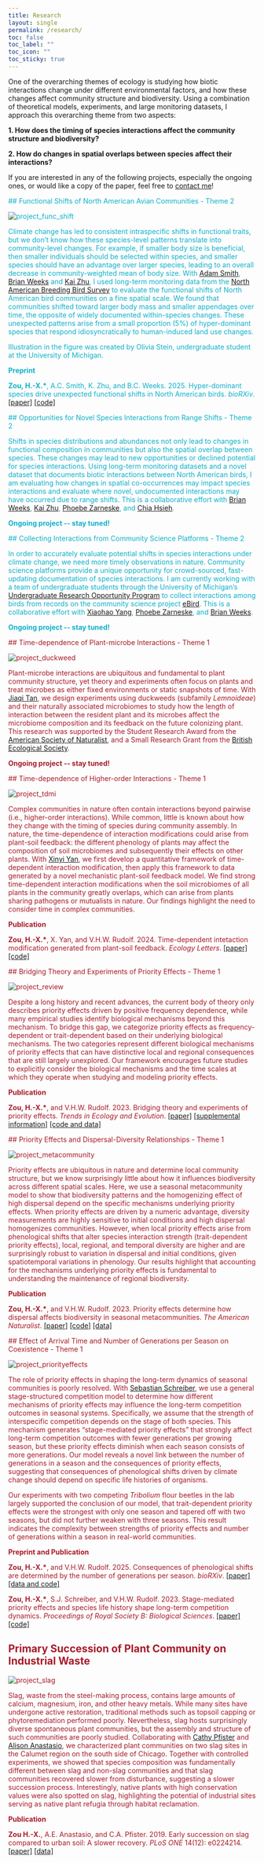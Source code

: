 ```yaml
---
title: Research
layout: single
permalink: /research/
toc: false
toc_label: ""
toc_icon: ""
toc_sticky: true
---
```


One of the overarching themes of ecology is studying how biotic interactions change under different environmental factors, and how these changes affect community structure and biodiversity. Using a combination of theoretical models, experiments, and large monitoring datasets, I approach this overarching theme from two aspects:

**1. How does the timing of species interactions affect the community structure and biodiversity?**

**2. How do changes in spatial overlaps between species affect their interactions?**

If you are interested in any of the following projects, especially the ongoing ones, or would like a copy of the paper, feel free to [contact me](mailto:hxzou.ecology@gmail.com)!

<span style="color: #0eb0c9;">
## Functional Shifts of North American Avian Communities - Theme 2
<span>

![project_func_shift](/images/project_func_shift.png)

Climate change has led to consistent intraspecific shifts in functional traits, but we don’t know how these species-level patterns translate into community-level changes. For example, if smaller body size is beneficial, then smaller individuals should be selected within species, and smaller species should have an advantage over larger species, leading to an overall decrease in community-weighted mean of body size.  With [Adam Smith](https://adamcsmithcws.github.io/about.html), [Brian Weeks](https://bcweeks.weebly.com/) and [Kai Zhu](https://zhulab.seas.umich.edu/), I used long-term monitoring data from the [North American Breeding Bird Survey](https://www.usgs.gov/centers/eesc/science/north-american-breeding-bird-survey) to evaluate the functional shifts of North American bird communities on a fine spatial scale. We found that communities shifted toward larger body mass and smaller appendages over time, the opposite of widely documented within-species changes. These unexpected patterns arise from a small proportion (5%) of hyper-dominant species that respond idiosyncratically to human-induced land use changes.

Illustration in the figure was created by Olivia Stein, undergraduate student at the University of Michigan.

**Preprint**

**Zou, H.-X.\***, A.C. Smith, K. Zhu, and B.C. Weeks. 2025. Hyper-dominant species drive unexpected functional shifts in North American birds. *bioRXiv*. [[paper]](https://www.biorxiv.org/content/10.1101/2025.07.23.666479v1) [[code]](https://github.com/hengxingzou/Zouetal2025bioRXiv)

<span style="color: #0eb0c9;">
## Opportunities for Novel Species Interactions from Range Shifts - Theme 2
<span>

Shifts in species distributions and abundances not only lead to changes in functional composition in communities but also the spatial overlap between species. These changes may lead to new opportunities or declined potential for species interactions. Using long-term monitoring datasets and a novel dataset that documents biotic interactions between North American birds, I am evaluating how changes in spatial co-occurrences may impact species interactions and evaluate where novel, undocumented interactions may have occurred due to range shifts. This is a collaborative effort with [Brian Weeks](https://bcweeks.weebly.com/), [Kai Zhu](https://zhulab.seas.umich.edu/), [Phoebe Zarneske](https://www.communityecologylab.com/), and [Chia Hsieh](https://chiahsieh72.wixsite.com/chiahsieh). 

**Ongoing project -- stay tuned!**

<span style="color: #0eb0c9;">
## Collecting Interactions from Community Science Platforms - Theme 2
<span>

In order to accurately evaluate potential shifts in species interactions under climate change, we need more timely observations in nature. Community science platforms provide a unique opportunity for crowd-sourced, fast-updating documentation of species interactions. I am currently working with a team of undergraduate students through the University of Michigan’s [Undergraduate Research Opportunity Program](https://lsa.umich.edu/urop) to collect interactions among birds from records on the community science project [eBird](ebird.org). This is a collaborative effort with [Xiaohao Yang](https://www.xiaohaoyportfolio.com/), [Phoebe Zarneske](https://www.communityecologylab.com/), and [Brian Weeks](https://bcweeks.weebly.com/). 

**Ongoing project -- stay tuned!**

<span style="color: #a61b29;">
## Time-dependence of Plant-microbe Interactions - Theme 1
<span>

![project_duckweed](/images/project_duckweed.jpg)

Plant-microbe interactions are ubiquitous and fundamental to plant community structure, yet theory and experiments often focus on plants and treat microbes as either fixed environments or static snapshots of time. With [Jiaqi Tan](https://jiaqitan.wixsite.com/mysite), we design experiments using duckweeds (subfamily *Lemnoideae*) and their naturally associated microbiomes to study how the length of interaction between the resident plant and its microbes affect the microbiome composition and its feedback on the future colonizing plant. This research was supported by the Student Research Award from the [American Society of Naturalist](https://www.amnat.org/awards.html#SRA), and a Small Research Grant from the [British Ecological Society](https://www.britishecologicalsociety.org/content/small-research-grants/).

**Ongoing project -- stay tuned!**

<span style="color: #a61b29;">
## Time-dependence of Higher-order Interactions - Theme 1
<span>

![project_tdmi](/images/project_tdmi.png)

Complex communities in nature often contain interactions beyond pairwise (i.e., higher-order interactions). While common, little is known about how they change with the timing of species during community assembly. In nature, the time-dependence of interaction modifications could arise from plant-soil feedback: the different phenology of plants may affect the composition of soil microbiomes and subsequently their effects on other plants. With [Xinyi Yan](https://xinyi-yan.github.io/), we first develop a quantitative framework of time-dependent interaction modification, then apply this framework to data generated by a novel mechanistic plant-soil feedback model. We find strong time-dependent interaction modifications when the soil microbiomes of all plants in the community greatly overlaps, which can arise from plants sharing pathogens or mutualists in nature. Our findings highlight the need to consider time in complex communities.

**Publication**

**Zou, H.-X.\***, X. Yan, and V.H.W. Rudolf. 2024. Time-dependent intetaction modification generated from plant-soil feedback. *Ecology Letters*. [[paper]](/files/Zou2024_EcolLett.pdf) [[code]](https://github.com/hengxingzou/Zou2023bioRXiv)

<span style="color: #a61b29;">
## Bridging Theory and Experiments of Priority Effects - Theme 1
<span>

![project_review](/images/project_rev.png)

Despite a long history and recent advances, the current body of theory only describes priority effects driven by positive frequency dependence, while many empirical studies identify biological mechanisms beyond this mechanism. To bridge this gap, we categorize priority effects as frequency-dependent or trait-dependent based on their underlying biological mechanisms. The two categories represent different biological mechanisms of priority effects that can have distinctive local and regional consequences that are still largely unexplored. Our framework encourages future studies to explicitly consider the biological mechanisms and the time scales at which they operate when studying and modeling priority effects.

**Publication**

**Zou, H.-X.\***, and V.H.W. Rudolf. 2023. Bridging theory and experiments of priority effects. *Trends in Ecology and Evolution*. [[paper]](/files/Zou2023_TrendsEcolEvol.pdf) [[supplemental information]](https://www.sciencedirect.com/science/article/pii/S0169534723002124?via%3Dihub#s0070:~:text=files%20included%20with-,this,-article) [[code and data]](https://github.com/hengxingzou/Zou2023TrendsEcolEvol)

<span style="color: #a61b29;">
## Priority Effects and Dispersal-Diversity Relationships - Theme 1
<span>

![project_metacommunity](/images/project_me.png)

Priority effects are ubiquitous in nature and determine local community structure, but we know surprisingly little about how it influences biodiversity across different spatial scales. Here, we use a seasonal metacommunity model to show that biodiversity patterns and the homogenizing effect of high dispersal depend on the specific mechanisms underlying priority effects. When priority effects are driven by a numeric advantage, diversity measurements are highly sensitive to initial conditions and high dispersal homogenizes communities. However, when local priority effects arise from phenological shifts that alter species interaction strength (trait-dependent priority effects), local, regional, and temporal diversity are higher and are surprisingly robust to variation in dispersal and initial conditions, given spatiotemporal variations in phenology. Our results highlight that accounting for the mechanisms underlying priority effects is fundamental to understanding the maintenance of regional biodiversity.

**Publication**

**Zou, H.-X.\***, and V.H.W. Rudolf. 2023. Priority effects determine how dispersal affects biodiversity in seasonal metacommunities. *The American Naturalist*. [[paper]](/files/Zou2023_AmNat.pdf) [[code]](https://github.com/hengxingzou/Zou2023AmNat) [[data]](https://doi.org/10.5061/dryad.sbcc2frb4)

<span style="color: #a61b29;">
## Effect of Arrival Time and Number of Generations per Season on Coexistence - Theme 1
<span>

![project_priorityeffects](/images/project_pe.png)

The role of priority effects in shaping the long-term dynamics of seasonal communities is poorly resolved. With [Sebastian Schreiber](https://schreiber.faculty.ucdavis.edu/), we use a general stage-structured competition model to determine how different mechanisms of priority effects may influence the long-term competition outcomes in seasonal systems. Specifically, we assume that the strength of interspecific competition depends on the stage of both species. This mechanism generates “stage-mediated priority effects” that strongly affect long-term competition outcomes with fewer generations per growing season, but these priority effects diminish when each season consists of more generations. Our model reveals a novel link between the number of generations in a season and the consequences of priority effects, suggesting that consequences of phenological shifts driven by climate change should depend on specific life histories of organisms.

Our experiments with two competing *Tribolium* flour beetles in the lab largely supported the conclusion of our model, that trait-dependent priority effects were the strongest with only one season and tapered off with two seasons, but did not further weaken with three seasons. This result indicates the complexity between strengths of priority effects and number of generations within a season in real-world communities.

**Preprint and Publication**

**Zou, H.-X.\***, and V.H.W. Rudolf. 2025. Consequences of phenological shifts are determined by the number of generations per season. *bioRXiv*. [[paper]](https://www.biorxiv.org/content/10.1101/2025.02.17.638696v1) [[data and code]](https://github.com/hengxingzou/Zou2025bioRXiv)

**Zou, H.-X.\***, S.J. Schreiber, and V.H.W. Rudolf. 2023. Stage-mediated priority effects and species life history shape long-term competition dynamics. *Proceedings of Royal Society B: Biological Sciences*. [[paper]](/files/Zou2023_ProcRSocB.pdf) [[code]](https://github.com/hengxingzou/Zou2023ProcRSocB)

## Primary Succession of Plant Community on Industrial Waste

![project_slag](/images/project_slag.jpg)

Slag, waste from the steel-making process, contains large amounts of calcium, magnesium, iron, and other heavy metals. While many sites have undergone active restoration, traditional methods such as topsoil capping or phytoremediation performed poorly. Nevertheless, slag hosts surprisingly diverse spontaneous plant communities, but the assembly and structure of such communities are poorly studied. Collaborating with [Cathy Pfister](https://pfisterlab.uchicago.edu/) and [Alison Anastasio](https://sites.google.com/site/alisonanastasio/), we characterized plant communities on two slag sites in the Calumet region on the south side of Chicago. Together with controlled experiments, we showed that species composition was fundamentally different between slag and non-slag communities and that slag communities recovered slower from disturbance, suggesting a slower succession process. Interestingly, native plants with high conservation values were also spotted on slag, highlighting the potential of industrial sites serving as native plant refugia through habitat reclamation.

**Publication**

**Zou H.-X.**, A.E. Anastasio, and C.A. Pfister. 2019. Early succession on slag compared to urban soil: A slower recovery. *PLoS ONE* 14(12): e0224214. [[paper]](https://doi.org/10.1371/journal.pone.0224214) [[data]](https://figshare.com/s/b1f5158a1ea5030d5a92)
